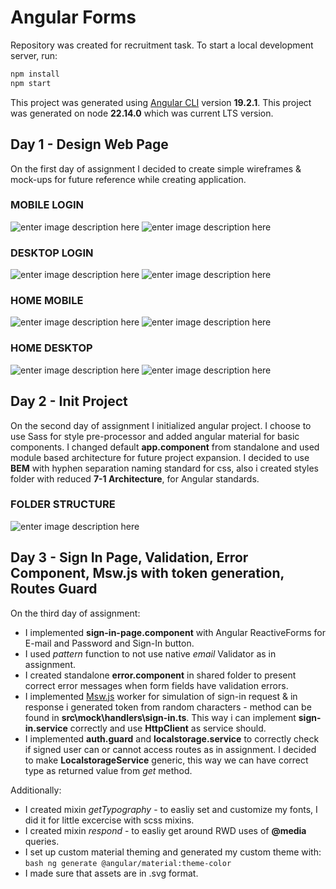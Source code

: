 # Angular Forms
Repository was created for recruitment task. To start a local development server, run:

```bash
npm install
npm start
```

This project was generated using [Angular CLI](https://github.com/angular/angular-cli) version **19.2.1**.
This project was generated on node **22.14.0** which was current LTS version.

## Day 1 - Design Web Page
On the first day of assignment I decided to create simple wireframes & mock-ups for future reference while creating application.

### MOBILE LOGIN
![enter image description here](https://i.imgur.com/B53iruu.png)
![enter image description here](https://i.imgur.com/Zl1rw1K.png)
### DESKTOP LOGIN
![enter image description here](https://i.imgur.com/d565sTw.png)
![enter image description here](https://i.imgur.com/CqZy1Gv.png)
### HOME MOBILE
![enter image description here](https://i.imgur.com/zJs9PEL.png)
![enter image description here](https://i.imgur.com/uDXc0dg.png)
### HOME DESKTOP
![enter image description here](https://i.imgur.com/mrFucCK.png)
![enter image description here](https://i.imgur.com/29WG6Yk.png)

 ## Day 2 - Init Project
On the second day of assignment I initialized angular project. I choose to use Sass for style pre-processor and added angular material for basic components. I changed default **app.component** from standalone and used module based architecture for future project expansion. I decided to use **BEM** with hyphen separation naming standard for css, also i created styles folder with reduced **7-1 Architecture**, for Angular standards.

### FOLDER STRUCTURE
![enter image description here](https://i.imgur.com/O0NGnwZ.png)

## Day 3 - Sign In Page, Validation, Error Component, Msw.js with token generation, Routes Guard
On the third day of assignment:
- I implemented **sign-in-page.component** with Angular ReactiveForms for E-mail and Password and Sign-In button.
- I used *pattern* function to not use native *email* Validator as in assignment.
- I created standalone **error.component** in shared folder to present correct error messages when form fields have validation errors.
- I implemented [Msw.js](https://mswjs.io/) worker for simulation of sign-in request & in response i generated token from random characters - method can be found in **src\mock\handlers\sign-in.ts**. This way i can implement **sign-in.service** correctly and use **HttpClient** as service should.
- I implemented **auth.guard** and **localstorage.service** to correctly check if signed user can or cannot access routes as in assignment. I decided to make **LocalstorageService** generic, this way we can have correct type as returned value from *get* method.

Additionally:

- I created mixin *getTypography* - to easliy set and customize my fonts, I did it for little excercise with scss mixins.
- I created mixin *respond* - to easliy get around RWD uses of **@media** queries.
- I set up custom material theming and generated my custom theme with: ```bash ng generate @angular/material:theme-color```
- I made sure that assets are in .svg format.